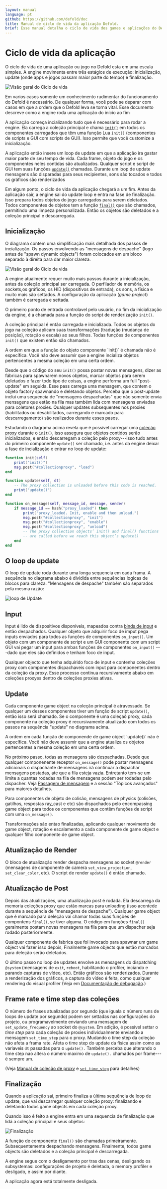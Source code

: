 ```yaml
---
layout: manual
language: pt
github: https://github.com/defold/doc
title: Manual de ciclo de vida da aplicação Defold.
brief: Esse manual detalha o ciclo de vida dos games e aplicações do Defold.
---
```


# Ciclo de vida da aplicação

O ciclo de vida de uma aplicação ou jogo no Defold esta em uma escala simples. A engine movimenta entre três estágios de execução: inicialização, update (onde apps e jogos passam maior parte do tempo) e finalização.

![Visão geral do Ciclo de vida](/manuals/images/application_lifecycle/application_lifecycle_overview.png)

Em varios casos somente um conhecimento rudimentar do funcionamento do Defold é necessário. De qualquer forma, você pode se deparar com casos em que a ordem que o Defold leva se torna vital. Esse documento descreve como a engine roda uma aplicação do início ao fim

A aplicação começa incializando tudo que é necessário para rodar a engine. Ela carrega a coleção principal e chama [`init()`](/ref/go#init) em todos os componentes carregados que têm uma função Lua `init()` (componentes de scripts e GUI com scripts de GUI). Isso permite que você customize a inicialização.

A aplicação então insere um loop de update em que a aplicação ira gastar maior parte de seu tempo de vida. Cada frame, objeto do jogo e os componentes neles contidas são atualizados. Qualquer script e script de GUI tem suas funções [`update()`](/ref/go#update) chamadas. Durante um loop de update mensagens são disparadas para seus recipientes, sons são tocados e todos os gráficos são renderizados 

Em algum ponto, o ciclo de vida da aplicação chegará a um fim. Antes da aplicação sair, a engine sai do update loop e entra na fase de finalização. Isso prepara todos objetos do jogo carregados para serem deletados. Todos componentes de objetos tem a função [`final()`](/ref/go#final) que são chamados, permitindo uma limpeza personalizada. Então os objetos são deletados e a coleção principal e descarregada. 

## Inicialização

O diagrama contem uma simplificação mais detalhada dos passos de incialização. Os passos envolvendo as "mensagens de despache" (logo antes de "spawn dynamic objects") foram colocados em um bloco separado à direita para dar maior clareza.

![Visão geral do Ciclo de vida](/manuals/images/application_lifecycle/application_lifecycle_init.png)

A engine atualmente requer muito mais passos durante a inicialização, antes da coleção principal ser carregada. O perfilador de memôria, os sockets,os gráficos, os HID (dispositivos de entrada), os sons, a física e muito mais são settados. A configuração da aplicação (*game.project*) também é carregada e settada.

O primeiro ponto de entrada controlavel pelo usuário, no fim da inicialização da engine, é a chamada para a função do script de renderização `init()`. 

A coleção principal é então carregada e inicializada. Todos os objetos do jogo na coleção aplicam suas transformações (tradução (mudança de posição), rotação e escala) ao seus filhos. Todas funções de componentes `init()` que existem então são chamados.

<div class='sidenote' markdown='1'>
A ordem em que a função do objeto componente `init()` é chamada não é específica. Você não deve assumir que a engine incializa objetos pertencentes a mesma coleção em uma certa ordem.
</div>

Desde que o código do seu `init()` possa postar novas mensagens, dizer as fábricas para spawnarem novos objetos, marcar objetos para serem deletados e fazer todo tipo de coisas, a engine performa um full "post-update" em seguida. Esse pass carrega uma mensagem, que contem o objeto factory spawnando e deletando objetos. Perceba que o post-update inclui uma sequencia de "mensagens despachadas" que não somente envia mensagens que estão na fila mas também lida com mensagens enviadas para coletores proxies. Qualquer updates subsequentes nos proxies (habilitados ou desabilitados, carregando e marcado para descarregamento) são realizados durante esses pasos.

Estudando o diagrama acima revela que é possível carregar uma [coleção proxy](/manuals/collection-proxy) durante o `init()`, isso assegura que objetos contidos serão inicializados, e então descarregam a coleção pelo proxy---isso tudo antes do primeiro componente `update()` ser chamado, i.e. antes da engine deixar a fase de incialização e entrar no loop de update:

```lua
function init(self)
    print("init()")
    msg.post("#collectionproxy", "load")
end

function update(self, dt)
    -- The proxy collection is unloaded before this code is reached.
    print("update()")
end

function on_message(self, message_id, message, sender)
    if message_id == hash("proxy_loaded") then
        print("proxy_loaded. Init, enable and then unload.")
        msg.post("#collectionproxy", "init")
        msg.post("#collectionproxy", "enable")
        msg.post("#collectionproxy", "unload")
        -- The proxy collection objects’ init() and final() functions
        -- are called before we reach this object’s update()
    end
end
```

## O loop de update

O loop de update roda durante uma longa sequencia em cada frama. A sequência no diagrama abaixo é dividida entre sequências logicas de blocos para clareza. "Mensagens de despache" também são separados pela mesma razão:

![loop de Update](/manuals/images/application_lifecycle/application_lifecycle_update.png)

## Input

Input é lido de dispositivos disponíveis, mapeados contra [binds de input](/manuals/input) e então despachados. Qualquer objeto que adquirir foco de imput pega inputs enviados para todos as funções de componentes `on_input()`. Um objeto com um componente de script e um GUI componente com um script GUI vai pegar um input para ambas funções de componentes `on_input()` ---dado que eles são definidos e tenham foco de input.

Qualquer objecto que tenha adquirido foco de input e contenha coleções proxy com componentes dispachaveis com input para componentes dentro da coleção da proxy. Esse processo continua recursivamente abaixo em coleções proxyes dentro de coleções proxies ativas.

## Update

Cada componente game object na coleção principal é atravessado. Se qualquer um desses componentes tiver um função de script `update()`, então isso será chamado. Se o componente é uma coleçaõ proxy, cada componente na coleção proxy é recursivamente atualizado com todos os passos na sequência "update" no diagrama acima. 

<div class='sidenote' markdown='1'>
A ordem em cada função de componende de game object `update()` não é específica. Você não deve assumir que a engine atualiza os objetos pertencentes a mesma coleção em uma certa ordem. 
</div>

No próximo passo, todas as mensagens são despachadas. Desde que qualquer componenente receptor `on_message()` pode postar mensagens adicionais o dispachante de mensagens irá continuar a dispachar mensagens postadas, ate que a fila esteja vazia. Entretanto tem-se um limite a quantas rodadas na fila de mensagens podem ser rodadas pelo dispacher. Veja [Passagem de mensagem](/manuals/message-passing) e a sessão "Tópicos avançados" para maiores detalhes.

Para componentes de objeto de colisão, mensagens de physics (colisões, gatilhos, respostas ray_cast e etc) são dispachados pelo encompassing game object para todos os componentes que contêm funções de script com uma `on_message()`.

Transformações são entao finalizadas, aplicando qualquer movimento de game object, rotação e escalamento a cada componente de game object e qualquer filho componente de game object.

## Atualização de Render

O bloco de atualização render despacha mensagens ao socket `@render` (mensagens de componente de camera `set_view_projection`, `set_clear_color`, etc). O script de render `update()` é então chamado.   

## Atualização de Post

Depois das atualizações, uma atualização post é rodada. Ela descarrega da memoria coleções proxy que estão marcas para unloading (isso acontede durante a sequência de "mensagens de despache"). Qualquer game object que é marcado para deleção vai chamar todas suas funções de compontens `final()`, se tiver alguma. O código em funções `final()` geralmente postam novas mensagens na fila para que um dispacher seja rodado posteriormente. 

Qualquer componente de fabrica que foi invocado para spawnar um game object vai fazer isso depois, Finalmente game objects que estão marcados para deleção serão deletados. 

O último passo no loop de updates envolve as mensagens do dispatching `@system` (mensagens de `exit`, `reboot`, habilitando o profiler, inciando e parando capturas de vídeo, etc). Então gráficos são renderizados. Durante a renderização dos gráficos, a captura do vídeo é feita, como qualquer rendering do visual profiler (Veja em [Documentação de debugação](/pt/manuals/debugging).)

## Frame rate e time step das coleções

O número de frases atualizadas por segundo (que iguala o número runs de loops de update por segundo) podem ser settadas nas configurações do projeto, ou programavelmente enviando uma mensagem de `set_update_frequency` ao socket do `@system`. Em adição, é possível settar o _time step_ para cada coleção de proxies individualmente enviando a mensagem `set_time_step` para o proxy. Mudando o time step da coleção não afeta a frama rate. Afeta o time step do update da física  assim como as variaveis `dt` passadas para o `update().` Também perceba que alterando o time step nao altera o número maximo de `update().` chamados por frame---é sempre um.

(Veja [Manual de coleção de proxy](/manuals/collection-proxy) e [`set_time_step`](/ref/collectionproxy#set-time-step) para detalhes)

## Finalização

Quando a aplicação sai, primeiro finaliza a última sequência de loop de update, que vai descarregar qualquer coleção proxy: finalizando e deletando todos game objects em cada coleção proxy.

Quando isso é feito a engine entra em uma sequencia de finalização que lidá a coleção principal e seus objetos:

![Finalização](/manuals/images/application_lifecycle/application_lifecycle_final.png)

A função de componente `final()` são chamadas primeiramente. Subsequentemente despachando mensagens. Finalmente, todos game objects são deletados e a coleção principal é descarregada. 

A engine segue com o desligamento por tras das cenas, desligando os subsystemas: configurações de projeto é deletada, o memory profiler e desligado, e assim por diante. 

A aplicação agora está totalmente desligada.
